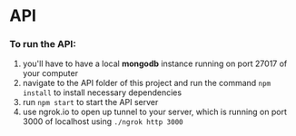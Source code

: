 # API

### To run the API:

1. you'll have to have a local **mongodb** instance running on port 27017 of your computer
2. navigate to the API folder of this project and run the command `npm install` to install necessary dependencies
3. run `npm start` to start the API server
4. use ngrok.io to open up tunnel to your server, which is running on port 3000 of localhost using `./ngrok http 3000`